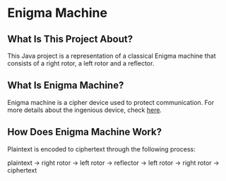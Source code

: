 # Enigma Machine
## What Is This Project About?
This Java project is a representation of a classical Enigma machine that consists of a right rotor, a left rotor and a reflector.

## What Is Enigma Machine?
Enigma machine is a cipher device used to protect communication. For more details about the ingenious device, check [here](https://en.wikipedia.org/wiki/Enigma_machine).

## How Does Enigma Machine Work?
Plaintext is encoded to ciphertext through the following process: 

plaintext -> right rotor -> left rotor -> reflector -> left rotor -> right rotor -> ciphertext
